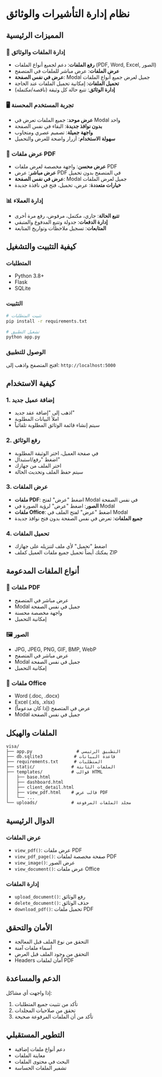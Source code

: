 # نظام إدارة التأشيرات والوثائق

## المميزات الرئيسية

### 📁 إدارة الملفات والوثائق
- **رفع الملفات**: دعم لجميع أنواع الملفات (PDF, Word, Excel, الصور)
- **عرض الملفات**: عرض مباشر للملفات في المتصفح
- **عرض في نفس الصفحة**: Modal جميل لعرض جميع أنواع الملفات
- **تحميل الملفات**: إمكانية تحميل الملفات عند الحاجة
- **إدارة الوثائق**: تتبع حالة كل وثيقة (ناقصة/مكتملة)

### 🖥️ تجربة المستخدم المحسنة
- **عرض موحد**: جميع الملفات تعرض في Modal واحد
- **بدون نوافذ جديدة**: البقاء في نفس الصفحة
- **واجهة جميلة**: تصميم عصري ومتجاوب
- **سهولة الاستخدام**: أزرار واضحة للعرض والتحميل

### 🎯 عرض ملفات PDF
- **عرض محسن**: واجهة مخصصة لعرض ملفات PDF
- **عرض مباشر**: عرض PDF في المتصفح بدون تحميل
- **عرض في نفس الصفحة**: Modal جميل لعرض الملفات
- **خيارات متعددة**: عرض، تحميل، فتح في نافذة جديدة

### 📊 إدارة العملاء
- **تتبع الحالة**: جاري، مكتمل، مرفوض، رفع مرة أخرى
- **إدارة الدفعات**: جدولة وتتبع المدفوع والمتبقي
- **المتابعات**: تسجيل ملاحظات وتواريخ المتابعة

## كيفية التثبيت والتشغيل

### المتطلبات
- Python 3.8+
- Flask
- SQLite

### التثبيت
```bash
# تثبيت المتطلبات
pip install -r requirements.txt

# تشغيل التطبيق
python app.py
```

### الوصول للتطبيق
افتح المتصفح واذهب إلى: `http://localhost:5000`

## كيفية الاستخدام

### 1. إضافة عميل جديد
- اذهب إلى "إضافة عقد جديد"
- املأ البيانات المطلوبة
- سيتم إنشاء قائمة الوثائق المطلوبة تلقائياً

### 2. رفع الوثائق
- في صفحة العميل، اختر الوثيقة المطلوبة
- اضغط "رفع/استبدال"
- اختر الملف من جهازك
- سيتم حفظ الملف وتحديث الحالة

### 3. عرض الملفات
- **ملفات PDF**: اضغط "عرض" لفتح Modal في نفس الصفحة
- **الصور**: اضغط "عرض" لرؤية الصورة في Modal
- **ملفات Office**: اضغط "عرض" لفتح الملف في Modal
- **جميع الملفات**: تعرض في نفس الصفحة بدون فتح نوافذ جديدة

### 4. تحميل الملفات
- اضغط "تحميل" لأي ملف لتنزيله على جهازك
- يمكنك أيضاً تحميل جميع ملفات العميل كملف ZIP

## أنواع الملفات المدعومة

### 📄 ملفات PDF
- عرض مباشر في المتصفح
- Modal جميل في نفس الصفحة
- واجهة مخصصة محسنة
- إمكانية التحميل

### 🖼️ الصور
- JPG, JPEG, PNG, GIF, BMP, WebP
- عرض مباشر في المتصفح
- Modal جميل في نفس الصفحة
- إمكانية التحميل

### 📝 ملفات Office
- Word (.doc, .docx)
- Excel (.xls, .xlsx)
- عرض في المتصفح (إذا كان مدعوماً)
- Modal جميل في نفس الصفحة

## الملفات والهيكل

```
visa/
├── app.py                 # التطبيق الرئيسي
├── db.sqlite3            # قاعدة البيانات
├── requirements.txt      # المتطلبات
├── static/              # الملفات الثابتة
├── templates/           # قوالب HTML
│   ├── base.html
│   ├── dashboard.html
│   ├── client_detail.html
│   ├── view_pdf.html    # قالب عرض PDF
│   └── ...
└── uploads/             # مجلد الملفات المرفوعة
```

## الدوال الرئيسية

### عرض الملفات
- `view_pdf()`: عرض ملفات PDF
- `view_pdf_page()`: صفحة مخصصة لملفات PDF
- `view_image()`: عرض الصور
- `view_document()`: عرض ملفات Office

### إدارة الملفات
- `upload_document()`: رفع الوثائق
- `delete_document()`: حذف الوثائق
- `download_pdf()`: تحميل ملفات PDF

## الأمان والتحقق

- التحقق من نوع الملف قبل المعالجة
- أسماء ملفات آمنة
- التحقق من وجود الملف قبل العرض
- Headers أمان لملفات PDF

## الدعم والمساعدة

إذا واجهت أي مشاكل:
1. تأكد من تثبيت جميع المتطلبات
2. تحقق من صلاحيات المجلدات
3. تأكد من أن الملفات المرفوعة صحيحة

## التطوير المستقبلي

- دعم أنواع ملفات إضافية
- معاينة الملفات
- البحث في محتوى الملفات
- تشفير الملفات الحساسة
